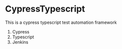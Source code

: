 # CypressTypescript

This is a cypress typescript test automation framework
1. Cypress
2. Typescript
3. Jenkins